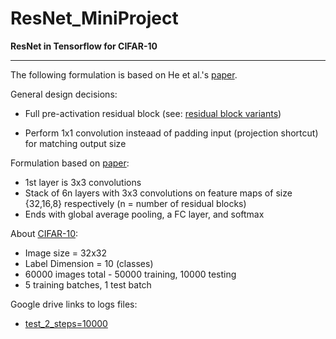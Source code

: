 # ResNet_MiniProject

**ResNet in Tensorflow for CIFAR-10** 


---


The following formulation is based on He et al.'s [paper](https://arxiv.org/abs/1512.03385).

General design decisions:

*   Full pre-activation residual block (see: [residual block variants](https://miro.medium.com/max/1400/1*M5NIelQC33eN6KjwZRccoQ.png))

*   Perform 1x1 convolution insteaad of padding input (projection shortcut) for matching output size 

Formulation based on [paper](https://arxiv.org/abs/1512.03385): 
*   1st layer is 3x3 convolutions 
*   Stack of 6n layers with 3x3 convolutions on feature maps of size {32,16,8} respectively (n = number of residual blocks) 
*   Ends with global average pooling, a FC layer, and softmax

About [CIFAR-10](http://www.cs.toronto.edu/~kriz/cifar-10-python.tar.gz):

*   Image size = 32x32
*   Label Dimension = 10 (classes)
*   60000 images total - 50000 training, 10000 testing 
*   5 training batches, 1 test batch

Google drive links to logs files:
*   [test_2_steps=10000](https://drive.google.com/drive/folders/1mFRgQPsh8C44Z1YlMq2MkNMxaBxw9jwc?usp=sharing)
